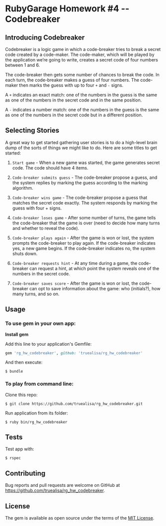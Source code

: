 # RubyGarage Homework #4 -- Codebreaker

## Introducing Codebreaker

Codebreaker is a logic game in which a code-breaker tries to break a secret code created by a code-maker. The code-maker, which will be played by the application we’re going to write, creates a secret code of four numbers between 1 and 6.

The code-breaker then gets some number of chances to break the code. In each turn, the code-breaker makes a guess of four numbers. The code-maker then marks the guess with up to four ```+``` and ```-``` signs.

A ```+``` indicates an exact match: one of the numbers in the guess is the same as one of the numbers in the secret code and in the same position.

A ```-``` indicates a number match: one of the numbers in the guess is the same as one of the numbers in the secret code but in a different position.

## Selecting Stories

A great way to get started gathering user stories is to do a high-level brain dump of the sorts of things we might like to do. Here are some titles to get started:

1. ```Start game``` - When a new game was started, the game generates secret code. The code should have 4 items.

2. ```Code-breaker submits guess``` - The code-breaker propose a guess, and the system replies by marking the guess according to the marking algorithm.

3. ```Code-breaker wins game``` - The code-breaker propose a guess that matches the secret code exactly. The system responds by marking the guess with four + signs.

4. ```Code-breaker loses game``` - After some number of turns, the game tells the code-breaker that the game is over (need to decide how many turns and whether to reveal the code).

5. ```Code-breaker plays again``` - After the game is won or lost, the system prompts the code-breaker to play again. If the code-breaker indicates yes, a new game begins. If the code-breaker indicates no, the system shuts down.

6. ```Code-breaker requests hint``` - At any time during a game, the code-breaker can request a hint, at which point the system reveals one of the numbers in the secret code.

7. ```Code-breaker saves score``` - After the game is won or lost, the code-breaker can opt to save information about the game: who (initials?), how many turns, and so on.

## Usage

### To use gem in your own app:

**Install gem**

Add this line to your application's Gemfile:

```ruby
gem 'rg_hw_codebreaker', github: 'truealisa/rg_hw_codebreaker'
```

And then execute:

    $ bundle

### To play from command line:

Clone this repo:

    $ git clone https://github.com/truealisa/rg_hw_codebreaker.git

Run application from its folder:

    $ ruby bin/rg_hw_codebreaker

## Tests

Test app with:

    $ rspec

## Contributing

Bug reports and pull requests are welcome on GitHub at https://github.com/truealisa/rg_hw_codebreaker.

## License

The gem is available as open source under the terms of the [MIT License](https://opensource.org/licenses/MIT).
